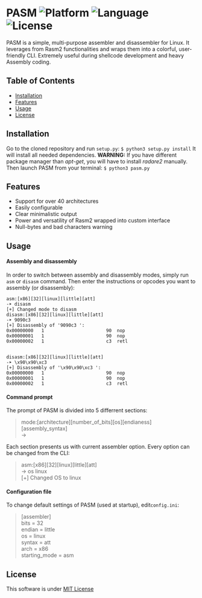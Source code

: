 # PASM ![Platform](https://img.shields.io/badge/Platform-Linux-green.svg?longCache=true&style=flat-square) ![Language](https://img.shields.io/badge/Python-3.7-blue.svg?longCache=true&style=flat-square)   ![License](https://img.shields.io/badge/License-MIT-red.svg?longCache=true&style=flat-square)



PASM is a simple, multi-purpose assembler and disassembler for Linux. It leverages from Rasm2 functionalities and wraps them into a colorful, user-friendly CLI. Extremely useful during shellcode development and heavy Assembly coding.


## Table of Contents
- [Installation](#installation)
- [Features](#features)
- [Usage](#usage)
- [License](#license)


## Installation
Go to the cloned repository and run `setup.py`:
`$ python3 setup.py install`
It will install all needed dependencies.
**WARNING:** If you have different package manager than *apt-get*, you will have to install *radare2* manually.
Then launch PASM from your terminal:
`$ python3 pasm.py`

## Features
- Support for over 40 architectures
- Easily configurable 
- Clear minimalistic output
- Power and versatility of Rasm2 wrapped into custom interface
- Null-bytes and bad characters warning

## Usage
#### Assembly and disassembly
In order to switch between assembly and disassembly modes, simply run `asm` or `disasm` command. Then enter the instructions or opcodes you want to assembly (or disassembly):

```
asm:[x86][32][linux][little][att]
-➤ disasm
[+] Changed mode to disasm
disasm:[x86][32][linux][little][att]
-➤ 9090c3
[+] Disassembly of '9090c3 ':
0x00000000   1                       90  nop
0x00000001   1                       90  nop
0x00000002   1                       c3  retl


disasm:[x86][32][linux][little][att]
-➤ \x90\x90\xc3
[+] Disassembly of '\x90\x90\xc3 ':
0x00000000   1                       90  nop
0x00000001   1                       90  nop
0x00000002   1                       c3  retl
```


#### Command prompt

The prompt of PASM is divided into 5 differrent sections:


>mode:[architecture][number_of_bits][os][endianess][assembly_syntax]<br/>->

Each section presents us with current assembler option. Every option can be changed from the CLI:


>asm:[x86][32][linux][little][att]<br/>-> os linux<br/>[+] Changed OS to linux

#### Configuration file
To change default settings of PASM (used at startup), edit`config.ini`:
>[assembler]<br/>bits = 32<br/>endian = little<br/>os = linux<br/>syntax = att<br/>arch = x86<br/>starting_mode = asm



## License
This software is under [MIT License](https://en.wikipedia.org/wiki/MIT_License)
